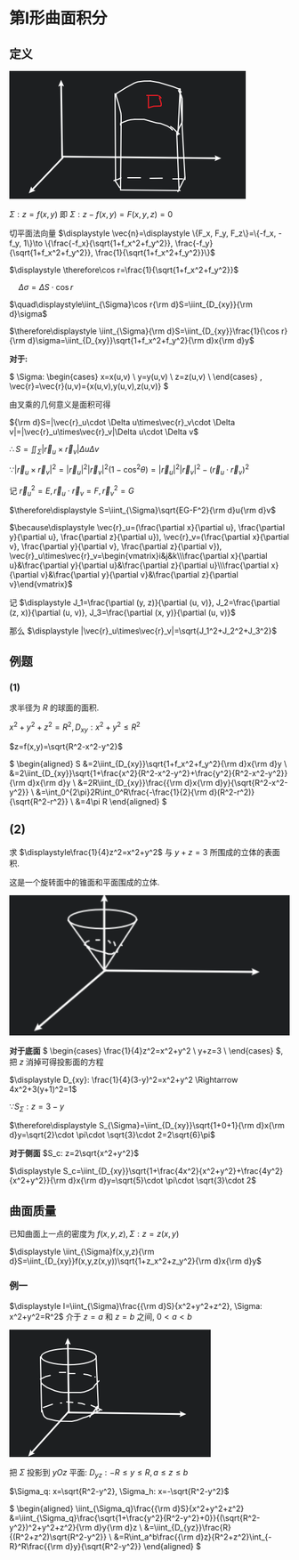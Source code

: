 # 第Ⅰ形曲面积分

## 定义

![](images/2021-04-25-09-47-37.png)

$\displaystyle \Sigma: z=f(x,y)$ 即 $\displaystyle \Sigma: z-f(x,y)=F(x,y,z)=0$

切平面法向量 $\displaystyle \vec{n}=\displaystyle \{F_x, F_y, F_z\}=\{-f_x, -f_y, 1\}\to \{\frac{-f_x}{\sqrt{1+f_x^2+f_y^2}}, \frac{-f_y}{\sqrt{1+f_x^2+f_y^2}}, \frac{1}{\sqrt{1+f_x^2+f_y^2}}\}$

$\displaystyle \therefore\cos r=\frac{1}{\sqrt{1+f_x^2+f_y^2}}$

$\quad\displaystyle \Delta\sigma=\Delta S\cdot \cos r$

$\quad\displaystyle\iint_{\Sigma}\cos r{\rm d}S=\iint_{D_{xy}}{\rm d}\sigma$

$\therefore\displaystyle \iint_{\Sigma}{\rm d}S=\iint_{D_{xy}}\frac{1}{\cos r}{\rm d}\sigma=\iint_{D_{xy}}\sqrt{1+f_x^2+f_y^2}{\rm d}x{\rm d}y$

**对于:**

$
\Sigma:
\begin{cases}
x=x(u,v) \\
y=y(u,v) \\
z=z(u,v) \\
\end{cases}
, \vec{r}=\vec{r}(u,v)=\{x(u,v),y(u,v),z(u,v)\}
$

由叉乘的几何意义是面积可得

${\rm d}S=|\vec{r}_u\cdot \Delta u\times\vec{r}_v\cdot \Delta v|=|\vec{r}_u\times\vec{r}_v|\Delta u\cdot \Delta v$

$\therefore\displaystyle S=\iint_{\Sigma}|\vec{r}_u\times\vec{r}_v|\Delta u\Delta v$

$\because |\vec{r}_u\times\vec{r}_v|^2=|\vec{r}_u|^2|\vec{r}_v|^2(1-\cos^2\theta)=|\vec{r}_u|^2|\vec{r}_v|^2-(\vec{r}_u\cdot \vec{r}_v)^2$

记 $\vec{r}_u^2=E, \vec{r}_u\cdot \vec{r}_v=F, \vec{r}_v^2=G$

$\therefore\displaystyle S=\iint_{\Sigma}\sqrt{EG-F^2}{\rm d}u{\rm d}v$

$\because\displaystyle \vec{r}_u=(\frac{\partial x}{\partial u}, \frac{\partial y}{\partial u}, \frac{\partial z}{\partial u}), \vec{r}_v=(\frac{\partial x}{\partial v}, \frac{\partial y}{\partial v}, \frac{\partial z}{\partial v}), \vec{r}_u\times\vec{r}_v=\begin{vmatrix}i&j&k\\\frac{\partial x}{\partial u}&\frac{\partial y}{\partial u}&\frac{\partial z}{\partial u}\\\frac{\partial x}{\partial v}&\frac{\partial y}{\partial v}&\frac{\partial z}{\partial v}\end{vmatrix}$

记 $\displaystyle J_1=\frac{\partial (y, z)}{\partial (u, v)}, J_2=\frac{\partial (z, x)}{\partial (u, v)}, J_3=\frac{\partial (x, y)}{\partial (u, v)}$

那么 $\displaystyle |\vec{r}_u\times\vec{r}_v|=\sqrt{J_1^2+J_2^2+J_3^2}$


## 例题

### (1)

求半径为 $R$ 的球面的面积.

$x^2+y^2+z^2=R^2, D_{xy}: x^2+y^2\leq R^2$

$z=f(x,y)=\sqrt{R^2-x^2-y^2}$

$
\begin{aligned}
S
&=2\iint_{D_{xy}}\sqrt{1+f_x^2+f_y^2}{\rm d}x{\rm d}y \\
&=2\iint_{D_{xy}}\sqrt{1+\frac{x^2}{R^2-x^2-y^2}+\frac{y^2}{R^2-x^2-y^2}}{\rm d}x{\rm d}y \\
&=2R\iint_{D_{xy}}\frac{{\rm d}x{\rm d}y}{\sqrt{R^2-x^2-y^2}} \\
&=\int_0^{2\pi}2R\int_0^R\frac{-\frac{1}{2}{\rm d}(R^2-r^2)}{\sqrt{R^2-r^2}} \\
&=4\pi R
\end{aligned}
$

## (2)

求 $\displaystyle\frac{1}{4}z^2=x^2+y^2$ 与 $y+z=3$ 所围成的立体的表面积.

这是一个旋转面中的锥面和平面围成的立体.

![](images/2021-04-27-08-45-48.png)

**对于底面** $
\begin{cases}
\frac{1}{4}z^2=x^2+y^2 \\
y+z=3 \\
\end{cases}
$, 把 $z$ 消掉可得投影面的方程

$\displaystyle D_{xy}: \frac{1}{4}(3-y)^2=x^2+y^2 \Rightarrow 4x^2+3(y+1)^2=1$

$\because S_{\Sigma}: z=3-y$

$\therefore\displaystyle S_{\Sigma}=\iint_{D_{xy}}\sqrt{1+0+1}{\rm d}x{\rm d}y=\sqrt{2}\cdot \pi\cdot \sqrt{3}\cdot 2=2\sqrt{6}\pi$

**对于侧面** $S_c: z=2\sqrt{x^2+y^2}$

$\displaystyle S_c=\iint_{D_{xy}}\sqrt{1+\frac{4x^2}{x^2+y^2}+\frac{4y^2}{x^2+y^2}}{\rm d}x{\rm d}y=\sqrt{5}\cdot \pi\cdot \sqrt{3}\cdot 2$


## 曲面质量

已知曲面上一点的密度为 $f(x,y,z), \Sigma: z=z(x,y)$

$\displaystyle \iint_{\Sigma}f(x,y,z){\rm d}S=\iint_{D_{xy}}f(x,y,z(x,y))\sqrt{1+z_x^2+z_y^2}{\rm d}x{\rm d}y$

### 例一

$\displaystyle I=\iint_{\Sigma}\frac{{\rm d}S}{x^2+y^2+z^2}, \Sigma: x^2+y^2=R^2$ 介于 $z=a$ 和 $z=b$ 之间, $0<a<b$

![](images/2021-04-27-09-13-20.png)

把 $\Sigma$ 投影到 $yOz$ 平面: $D_{yz}: -R\leq y\leq R, a\leq z\leq b$

$\Sigma_q: x=\sqrt{R^2-y^2}, \Sigma_h: x=-\sqrt{R^2-y^2}$

$
\begin{aligned}
\iint_{\Sigma_q}\frac{{\rm d}S}{x^2+y^2+z^2}
&=\iint_{\Sigma_q}\frac{\sqrt{1+\frac{y^2}{R^2-y^2}+0}}{(\sqrt{R^2-y^2})^2+y^2+z^2}{\rm d}y{\rm d}z \\
&=\iint_{D_{yz}}\frac{R}{(R^2+z^2)\sqrt{R^2-y^2}} \\
&=R\int_a^b\frac{{\rm d}z}{R^2+z^2}\int_{-R}^R\frac{{\rm d}y}{\sqrt{R^2-y^2}}
\end{aligned}
$

